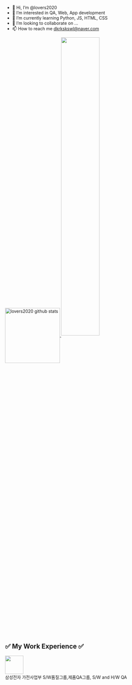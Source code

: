 - 👋 Hi, I’m @lovers2020
- 👀 I’m interested in QA, Web, App development
- 🌱 I’m currently learning Python, JS, HTML, CSS 
- 💞️ I’m looking to collaborate on ...
- 📫 How to reach me dkrkskswl@naver.com

<!---
lovers2020/lovers2020 is a ✨ special ✨ repository because its `README.md` (this file) appears on your GitHub profile.
You can click the Preview link to take a look at your changes.
--->
<a href="https://github.com/lovers2020">
<img align="center" style="height:180px" src="https://github-readme-stats.vercel.app/api?username=lovers2020&show_icons=true&include_all_commits=true&theme=dark&hide_border=true" alt="lovers2020 github stats" />
</a> 
<a href="https://github.com/lovers2020"><img align="center" style="width: 50%;" src="https://github-readme-stats.vercel.app/api/top-langs/?username=lovers2020&layout=compact&theme=dark&hide_border=true" /></a> 


<div align="left">
  <h2>✅ My Work Experience ✅</h2>
  <img height=60 src="https://img.shields.io/badge/2015.03.02 ~ -fff?style=social&logo=samsung&logoColor=1428A0"/>
  <br>
  <span>삼성전자 가전사업부 S/W품질그룹,제품QA그룹, S/W and H/W QA</span>
</div>
